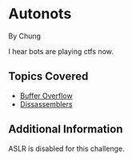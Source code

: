# Autonots


By Chung



I hear bots are playing ctfs now.
## Topics Covered

- [Buffer Overflow](/binary-exploitation/buffer-overflow/)
- [Dissassemblers](/reverse-engineering/what-are-disassemblers/)
## Additional Information

ASLR is disabled for this challenge.